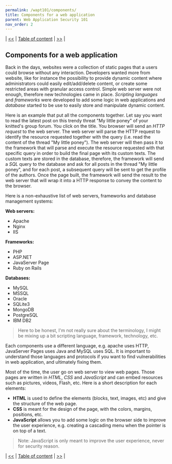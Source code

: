 ```yaml
---
permalink: /wapt101/components/
title: Components for a web application
parent: Web Application Security 101
nav_order: 2
---
```


| [<<](https://beaujeant.github.io/WAPT101/introduction/) | [Table of content](https://beaujeant.github.io/WAPT101/) | [>>](https://beaujeant.github.io/WAPT101/http/) |

Components for a web application
--------------------------------

Back in the days, websites were a collection of static pages that a users could browse without any interaction. Developers wanted more from website, like for instance the possibility to provide dynamic content where administrators could easily edit/add/delete content, or create some restricted areas with granular access control. Simple web server were not enough, therefore new technologies came in place. _Scripting languages_ and _frameworks_ were developed to add some logic in web applications and _database_ started to be use to easily store and manipulate dynamic content.

Here is an example that put all the components together. Let say you want to read the latest post on this trendy threat "My little poney" of your knitted's group forum. You click on the title. You browser will send an _HTTP request_ to the web server. The web server will parse the HTTP request to identify the resource requested together with the query (i.e. read the content of the thread "My little poney"). The web server will then pass it to the framework that will parse and execute the resource requested with that specific query in order to build the final page with its custom texts. The custom texts are stored in the database, therefore, the framework will send a _SQL_ query to the database and ask for all posts in the thread "My little poney", and for each post, a subsequent query will be sent to get the profile of the authors. Once the page built, the framework will send the result to the web server that will wrap it into a HTTP response to convey the content to the browser.

Here is a non-exhaustive list of web servers, frameworks and database management systems:

__Web servers:__
* Apache
* Nginx
* IIS

__Frameworks:__
* PHP
* ASP.NET
* JavaServer Page
* Ruby on Rails

__Databases:__
* MySQL
* MSSQL
* Oracle
* SQLite3
* MongoDB
* PostgreSQL
* IBM DB2

> Here to be honest, I'm not really sure about the terminology, I might be mixing up a bit scripting language, framework, technology, etc.

Each components use a different language, e.g. apache uses HTTP, JavaServer Pages uses Java and MySQL uses SQL. It is important to understand those languages and protocols if you want to find vulnerabilities in web application, and ultimately fixing them.

Most of the time, the user go on web server to view web pages. Those pages are written in _HTML_, _CSS_ and _JavaScript_ and can embed resources such as pictures, videos, Flash, etc. Here is a short description for each elements:
 * __HTML__ is used to define the elements (blocks, text, images, etc) and give the structure of the web page.
 * __CSS__ is meant for the design of the page, with the colors, margins, positions, etc.
 * __JavaScript__ allows you to add some logic on the browser side to improve the user experience, e.g. creating a cascading menu when the pointer is on top of a text.

> Note: JavaScript is only meant to improve the user experience, never for security reason.

| [<<](https://beaujeant.github.io/WAPT101/introduction/) | [Table of content](https://beaujeant.github.io/WAPT101/) | [>>](https://beaujeant.github.io/WAPT101/http/) |
